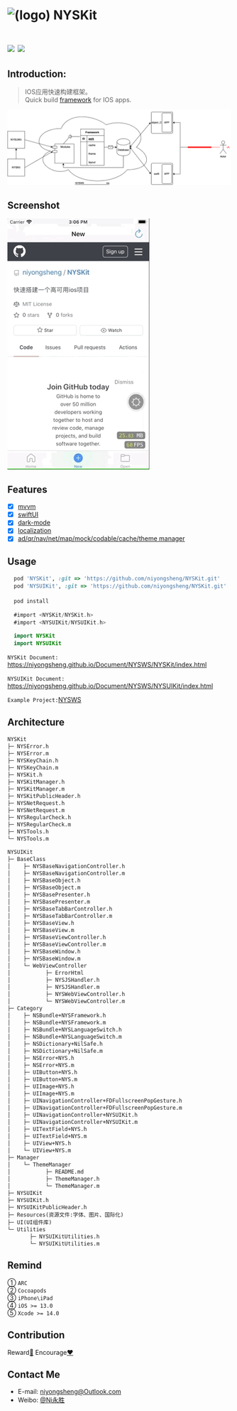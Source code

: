 
![(logo)](https://github.com/niyongsheng/NYSKit/blob/master/logo.png?raw=true)
NYSKit
===
[![](https://img.shields.io/badge/platform-iOS-orange.svg)](https://developer.apple.com/ios/)
[![](https://img.shields.io/badge/license-MIT-blue.svg)](https://github.com/niyongsheng/BaseClass_MVP_IOS/blob/master/LICENSE)
===

## Introduction:
> IOS应用快速构建框架。<br>
> Quick build [framework](#architecture) for IOS apps.
<img src="./Images/nysws.drawio.png">

## Screenshot
![image](https://github.com/niyongsheng/niyongsheng.github.io/blob/master/Document/base_ios_demo.gif)

## Features
- [x] [mvvm](https://en.wikipedia.org/wiki/Model–view–viewmodel)
- [x] [swiftUI](https://developer.apple.com/tutorials/sample-apps/)
- [x] [dark-mode](https://developer.apple.com/design/human-interface-guidelines/dark-mode/)
- [x] [localization](https://developer.apple.com/localization/)
- [x] [ad/qr/nav/net/map/mock/codable/cache/theme manager](https://github.com/niyongsheng/NYSWS/blob/main/NYSWS/NYSAppSwift/NYSAppSwift/README.md)

## Usage
```ruby
  pod 'NYSKit', :git => 'https://github.com/niyongsheng/NYSKit.git'
  pod 'NYSUIKit', :git => 'https://github.com/niyongsheng/NYSKit.git'

  pod install
```
```objectivec
  #import <NYSKit/NYSKit.h>
  #import <NYSUIKit/NYSUIKit.h>
```
```swift
  import NYSKit
  import NYSUIKit
```
`NYSKit Document:` https://niyongsheng.github.io/Document/NYSWS/NYSKit/index.html

`NYSUIKit Document:` https://niyongsheng.github.io/Document/NYSWS/NYSUIKit/index.html

`Example Project:`[NYSWS](https://github.com/niyongsheng/NYSWS)

## Architecture
```text
NYSKit
├─ NYSError.h
├─ NYSError.m
├─ NYSKeyChain.h
├─ NYSKeyChain.m
├─ NYSKit.h
├─ NYSKitManager.h
├─ NYSKitManager.m
├─ NYSKitPublicHeader.h
├─ NYSNetRequest.h
├─ NYSNetRequest.m
├─ NYSRegularCheck.h
├─ NYSRegularCheck.m
├─ NYSTools.h
└─ NYSTools.m
```
```text
NYSUIKit
├─ BaseClass
│    ├─ NYSBaseNavigationController.h
│    ├─ NYSBaseNavigationController.m
│    ├─ NYSBaseObject.h
│    ├─ NYSBaseObject.m
│    ├─ NYSBasePresenter.h
│    ├─ NYSBasePresenter.m
│    ├─ NYSBaseTabBarController.h
│    ├─ NYSBaseTabBarController.m
│    ├─ NYSBaseView.h
│    ├─ NYSBaseView.m
│    ├─ NYSBaseViewController.h
│    ├─ NYSBaseViewController.m
│    ├─ NYSBaseWindow.h
│    ├─ NYSBaseWindow.m
│    └─ WebViewController
│           ├─ ErrorHtml
│           ├─ NYSJSHandler.h
│           ├─ NYSJSHandler.m
│           ├─ NYSWebViewController.h
│           └─ NYSWebViewController.m
├─ Category
│    ├─ NSBundle+NYSFramework.h
│    ├─ NSBundle+NYSFramework.m
│    ├─ NSBundle+NYSLanguageSwitch.h
│    ├─ NSBundle+NYSLanguageSwitch.m
│    ├─ NSDictionary+NilSafe.h
│    ├─ NSDictionary+NilSafe.m
│    ├─ NSError+NYS.h
│    ├─ NSError+NYS.m
│    ├─ UIButton+NYS.h
│    ├─ UIButton+NYS.m
│    ├─ UIImage+NYS.h
│    ├─ UIImage+NYS.m
│    ├─ UINavigationController+FDFullscreenPopGesture.h
│    ├─ UINavigationController+FDFullscreenPopGesture.m
│    ├─ UINavigationController+NYSUIKit.h
│    ├─ UINavigationController+NYSUIKit.m
│    ├─ UITextField+NYS.h
│    ├─ UITextField+NYS.m
│    ├─ UIView+NYS.h
│    └─ UIView+NYS.m
├─ Manager
│    └─ ThemeManager
│           ├─ README.md
│           ├─ ThemeManager.h
│           └─ ThemeManager.m
├─ NYSUIKit
├─ NYSUIKit.h
├─ NYSUIKitPublicHeader.h
├─ Resources(资源文件:字体、图片、国际化)
├─ UI(UI组件库)
└─ Utilities
       ├─ NYSUIKitUtilities.h
       └─ NYSUIKitUtilities.m
```

## Remind
① `ARC`<br>
② `Cocoapods`<br>
③ `iPhone\iPad`<br>
④ `iOS >= 13.0`<br>
⑤ `Xcode >= 14.0`<br>

## Contribution
Reward[:lollipop:](https://github.com/niyongsheng/niyongsheng.github.io/blob/master/Beg/README.md)  Encourage[:heart:](https://github.com/niyongsheng/NYSKit/stargazers)

## Contact Me
* E-mail: niyongsheng@Outlook.com
* Weibo: [@Ni永胜](https://weibo.com/u/7317805089)
